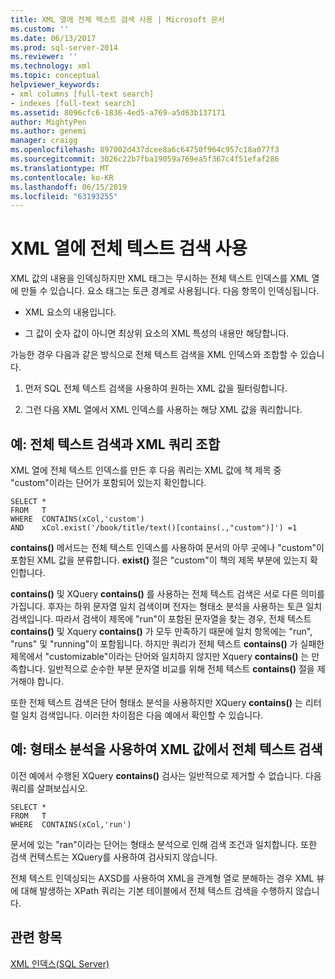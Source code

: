 ```yaml
---
title: XML 열에 전체 텍스트 검색 사용 | Microsoft 문서
ms.custom: ''
ms.date: 06/13/2017
ms.prod: sql-server-2014
ms.reviewer: ''
ms.technology: xml
ms.topic: conceptual
helpviewer_keywords:
- xml columns [full-text search]
- indexes [full-text search]
ms.assetid: 8096cfc6-1836-4ed5-a769-a5d63b137171
author: MightyPen
ms.author: genemi
manager: craigg
ms.openlocfilehash: 897002d437dcee8a6c64750f964c957c18a077f3
ms.sourcegitcommit: 3026c22b7fba19059a769ea5f367c4f51efaf286
ms.translationtype: MT
ms.contentlocale: ko-KR
ms.lasthandoff: 06/15/2019
ms.locfileid: "63193255"
---
```

# <a name="use-full-text-search-with-xml-columns"></a>XML 열에 전체 텍스트 검색 사용
  XML 값의 내용을 인덱싱하지만 XML 태그는 무시하는 전체 텍스트 인덱스를 XML 열에 만들 수 있습니다. 요소 태그는 토큰 경계로 사용됩니다. 다음 항목이 인덱싱됩니다.  
  
-   XML 요소의 내용입니다.  
  
-   그 값이 숫자 값이 아니면 최상위 요소의 XML 특성의 내용만 해당합니다.  
  
 가능한 경우 다음과 같은 방식으로 전체 텍스트 검색을 XML 인덱스와 조합할 수 있습니다.  
  
1.  먼저 SQL 전체 텍스트 검색을 사용하여 원하는 XML 값을 필터링합니다.  
  
2.  그런 다음 XML 열에서 XML 인덱스를 사용하는 해당 XML 값을 쿼리합니다.  
  
## <a name="example-combining-full-text-search-with-xml-querying"></a>예: 전체 텍스트 검색과 XML 쿼리 조합  
 XML 열에 전체 텍스트 인덱스를 만든 후 다음 쿼리는 XML 값에 책 제목 중 "custom"이라는 단어가 포함되어 있는지 확인합니다.  
  
```  
SELECT *   
FROM   T   
WHERE  CONTAINS(xCol,'custom')   
AND    xCol.exist('/book/title/text()[contains(.,"custom")]') =1  
```  
  
 **contains()** 메서드는 전체 텍스트 인덱스를 사용하여 문서의 아무 곳에나 "custom"이 포함된 XML 값을 분류합니다. **exist()** 절은 "custom"이 책의 제목 부분에 있는지 확인합니다.  
  
 **contains()** 및 XQuery **contains()** 를 사용하는 전체 텍스트 검색은 서로 다른 의미를 가집니다. 후자는 하위 문자열 일치 검색이며 전자는 형태소 분석을 사용하는 토큰 일치 검색입니다. 따라서 검색이 제목에 "run"이 포함된 문자열을 찾는 경우, 전체 텍스트 **contains()** 및 Xquery **contains()** 가 모두 만족하기 때문에 일치 항목에는 "run", "runs" 및 "running"이 포함됩니다. 하지만 쿼리가 전체 텍스트 **contains()** 가 실패한 제목에서 "customizable"이라는 단어와 일치하지 않지만 Xquery **contains()** 는 만족합니다. 일반적으로 순수한 부분 문자열 비교를 위해 전체 텍스트 **contains()** 절을 제거해야 합니다.  
  
 또한 전체 텍스트 검색은 단어 형태소 분석을 사용하지만 XQuery **contains()** 는 리터럴 일치 검색입니다. 이러한 차이점은 다음 예에서 확인할 수 있습니다.  
  
## <a name="example-full-text-search-on-xml-values-using-stemming"></a>예: 형태소 분석을 사용하여 XML 값에서 전체 텍스트 검색  
 이전 예에서 수행된 XQuery **contains()** 검사는 일반적으로 제거할 수 없습니다. 다음 쿼리를 살펴보십시오.  
  
```  
SELECT *   
FROM   T   
WHERE  CONTAINS(xCol,'run')   
```  
  
 문서에 있는 "ran"이라는 단어는 형태소 분석으로 인해 검색 조건과 일치합니다. 또한 검색 컨텍스트는 XQuery를 사용하여 검사되지 않습니다.  
  
 전체 텍스트 인덱싱되는 AXSD를 사용하여 XML을 관계형 열로 분해하는 경우 XML 뷰에 대해 발생하는 XPath 쿼리는 기본 테이블에서 전체 텍스트 검색을 수행하지 않습니다.  
  
## <a name="see-also"></a>관련 항목  
 [XML 인덱스&#40;SQL Server&#41;](xml-indexes-sql-server.md)  
  
  
